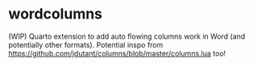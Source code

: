 # wordcolumns
(WIP) Quarto extension to add auto flowing columns work in Word (and potentially other formats). Potential inspo from https://github.com/jdutant/columns/blob/master/columns.lua too!

